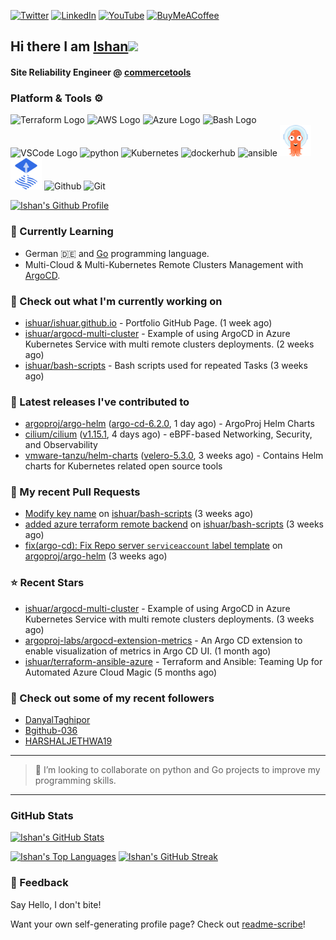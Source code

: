 [![Twitter](https://img.shields.io/badge/Twitter-%231DA1F2.svg?style=for-the-badge&logo=Twitter&logoColor=white)](https://twitter.com/ishuar_)
[![LinkedIn](https://img.shields.io/badge/linkedin-%230077B5.svg?style=for-the-badge&logo=linkedin&logoColor=white)](https://linkedin.com/in/ishuar)
[![YouTube](https://img.shields.io/badge/YouTube-%23FF0000.svg?style=for-the-badge&logo=YouTube&logoColor=white)](https://www.youtube.com/@learndevopsdotin) [![BuyMeACoffee](https://img.shields.io/badge/Buy%20Me%20a%20Coffee-ffdd00?style=for-the-badge&logo=buy-me-a-coffee&logoColor=black)](https://www.buymeacoffee.com/ishuar)

## Hi there I am [Ishan](https://ishan.learndevops.in/)<img src="https://raw.githubusercontent.com/MartinHeinz/MartinHeinz/master/wave.gif" width="30px">

#### Site Reliability Engineer @ [commercetools](https://commercetools.com/)

### Platform & Tools ⚙️



<p>
  <img src="https://user-images.githubusercontent.com/25181517/183345121-36788a6e-5462-424a-be67-af1ebeda79a2.png" alt="Terraform Logo" width="50" height="50" />
  <img src="https://cdn.worldvectorlogo.com/logos/aws-2.svg" alt="AWS Logo" width="50" height="50" />
  <img src="https://cdn.worldvectorlogo.com/logos/azure-1.svg" alt="Azure Logo" width="50" height="50" />
  <img src="https://cdn.worldvectorlogo.com/logos/bash-1.svg" alt="Bash Logo" width="50" height="50"  width="50" height="50" />
  <img src="https://cdn.worldvectorlogo.com/logos/visual-studio-code-1.svg" alt="VSCode Logo" width="50" height="50"/>
  <img src="https://worldvectorlogo.com/logos/python-5.svg"alt="python" width="50" height="50" />
  <img src="https://worldvectorlogo.com/logos/kubernets.svg" alt="Kubernetes" width="50" height="50" />
  <img src="https://cdn.worldvectorlogo.com/logos/docker.svg" alt="dockerhub" width="50" height="50" />
  <img src="https://cdn.worldvectorlogo.com/logos/ansible.svg" alt="ansible" width="50" height="50" />
  <img src="./svg/argoprojio-icon.svg" alt="argocd" width="50" height="50" />
  <img src="./svg/fluxcdio-icon.svg" alt="fluxcd" width="50" height="50" />
  <img src="https://worldvectorlogo.com/logos/github-icon-2.svg" alt="Github" width="50" height="50" />
  <img src="https://worldvectorlogo.com/logos/git-icon.svg" alt="Git" width="50" height="50" />
</p>

[![Ishan's Github Profile](https://github-profile-summary-cards.vercel.app/api/cards/profile-details?username=ishuar&theme=github_dark)](https://github.com/vn7n24fzkq/github-profile-summary-cards)


### 🌱 Currently Learning

- German 🇩🇪 and [Go](https://go.dev/doc/) programming language.
- Multi-Cloud & Multi-Kubernetes Remote Clusters Management with [ArgoCD](https://argoproj.io/argo-cd/).

### 👷 Check out what I'm currently working on

- [ishuar/ishuar.github.io](https://github.com/ishuar/ishuar.github.io) - Portfolio GitHub Page. (1 week ago)
- [ishuar/argocd-multi-cluster](https://github.com/ishuar/argocd-multi-cluster) - Example of using ArgoCD in Azure Kubernetes Service with multi remote clusters deployments. (2 weeks ago)
- [ishuar/bash-scripts](https://github.com/ishuar/bash-scripts) - Bash scripts used for repeated Tasks  (3 weeks ago)

### 🔭 Latest releases I've contributed to

- [argoproj/argo-helm](https://github.com/argoproj/argo-helm) ([argo-cd-6.2.0](https://github.com/argoproj/argo-helm/releases/tag/argo-cd-6.2.0), 1 day ago) - ArgoProj Helm Charts
- [cilium/cilium](https://github.com/cilium/cilium) ([v1.15.1](https://github.com/cilium/cilium/releases/tag/v1.15.1), 4 days ago) - eBPF-based Networking, Security, and Observability
- [vmware-tanzu/helm-charts](https://github.com/vmware-tanzu/helm-charts) ([velero-5.3.0](https://github.com/vmware-tanzu/helm-charts/releases/tag/velero-5.3.0), 3 weeks ago) - Contains Helm charts for Kubernetes related open source tools

### 🔨 My recent Pull Requests

- [Modify key name](https://github.com/ishuar/bash-scripts/pull/2) on [ishuar/bash-scripts](https://github.com/ishuar/bash-scripts) (3 weeks ago)
- [added azure terraform remote backend](https://github.com/ishuar/bash-scripts/pull/1) on [ishuar/bash-scripts](https://github.com/ishuar/bash-scripts) (3 weeks ago)
- [fix(argo-cd): Fix Repo server `serviceaccount` label template](https://github.com/argoproj/argo-helm/pull/2454) on [argoproj/argo-helm](https://github.com/argoproj/argo-helm) (3 weeks ago)

### ⭐ Recent Stars

- [ishuar/argocd-multi-cluster](https://github.com/ishuar/argocd-multi-cluster) - Example of using ArgoCD in Azure Kubernetes Service with multi remote clusters deployments. (3 weeks ago)
- [argoproj-labs/argocd-extension-metrics](https://github.com/argoproj-labs/argocd-extension-metrics) - An Argo CD extension to enable visualization of metrics in Argo CD UI. (1 month ago)
- [ishuar/terraform-ansible-azure](https://github.com/ishuar/terraform-ansible-azure) - Terraform and Ansible: Teaming Up for Automated Azure Cloud Magic (5 months ago)

### 👯 Check out some of my recent followers

- [DanyalTaghipor](https://github.com/DanyalTaghipor)
- [Bgithub-036](https://github.com/Bgithub-036)
- [HARSHALJETHWA19](https://github.com/HARSHALJETHWA19)

---
> 👯 I’m looking to collaborate on python and Go projects to improve my programming skills.
---
### GitHub Stats

[![Ishan's GitHub Stats](https://github-readme-stats-ishuar.vercel.app/api?username=ishuar&show_icons=true&count_private=true&theme=radical&show=prs_merged_percentage&rank_icon=github)](https://github.com/ishuar/github-readme-stats)

[![Ishan's Top Languages](https://github-readme-stats-ishuar.vercel.app/api/top-langs?username=ishuar&layout=compact&langs_count=8&card_width=400&theme=radical)](#)
[![Ishan's GitHub Streak](https://streak-stats.demolab.com?user=ishuar&theme=radical&hide_border=false&card_width=400)](https://git.io/streak-stats)

### 💬 Feedback

Say Hello, I don't bite!


Want your own self-generating profile page? Check out [readme-scribe](https://github.com/muesli/readme-scribe)!
